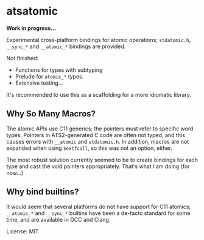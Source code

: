 # atsatomic

__Work in progress...__

Experimental cross-platform bindings for atomic operations;
`stdatomic.h`, `__sync_*` and `__atomic_*` bindings are provided.

Not finished:
- Functions for types with subtyping
- Prelude for `atomic_*` types.
- Extensive testing...

It's recommended to use this as a scaffolding for a more idiomatic library. 

## Why So Many Macros?

The atomic APIs use C11 generics; the pointers must refer to specific
word types.  Pointers in ATS2-generated C code are often not typed, and this causes
errors with `__atomic` and `stdatomic.h`. In addition, macros are not expanded
when using `$extfcall`, so this was not an option, either.  

The most robust solution currently seemed to be to create bindings for each type and 
cast the void pointers appropriately.  That's what I am doing (for now...) 

## Why bind builtins?

It would seem that several platforms do not have support for C11 atomics; `__atomic_*` and `__sync_*` 
builtins have been a de-facto standard for some time, and are available in GCC and Clang.


License: MIT
